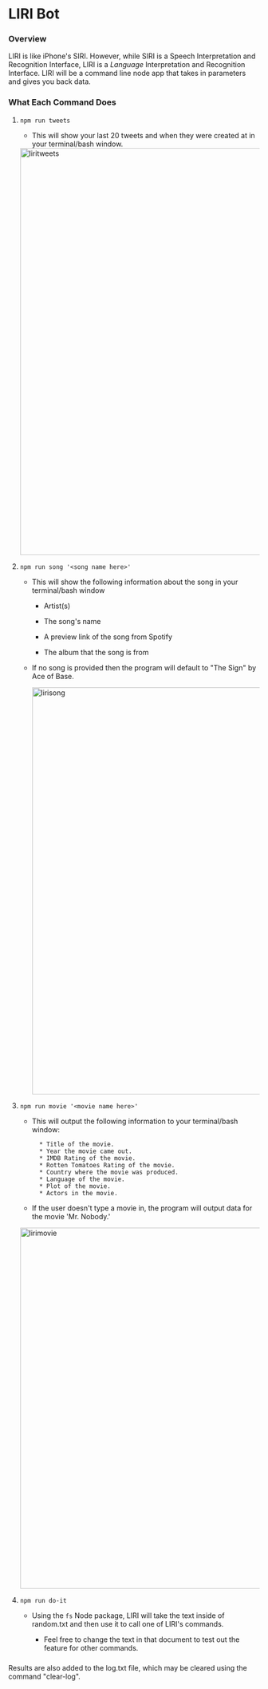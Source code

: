 # LIRI Bot

### Overview

LIRI is like iPhone's SIRI. However, while SIRI is a Speech Interpretation and Recognition Interface, LIRI is a _Language_ Interpretation and Recognition Interface. LIRI will be a command line node app that takes in parameters and gives you back data.


### What Each Command Does

1. `npm run tweets`

   * This will show your last 20 tweets and when they were created at in your terminal/bash window.
   
   <img width="815" alt="liritweets" src="https://user-images.githubusercontent.com/35474050/43597989-42544866-9649-11e8-8f82-15a1b2c7015f.png">

2. `npm run song '<song name here>'`

   * This will show the following information about the song in your terminal/bash window
     
     * Artist(s)
     
     * The song's name
     
     * A preview link of the song from Spotify
     
     * The album that the song is from

   * If no song is provided then the program will default to "The Sign" by Ace of Base.
  
     <img width="815" alt="lirisong" src="https://user-images.githubusercontent.com/35474050/43598032-5e8e60f2-9649-11e8-8662-8b993d57d54f.png">

3. `npm run movie '<movie name here>'`

   * This will output the following information to your terminal/bash window:

     ```
       * Title of the movie.
       * Year the movie came out.
       * IMDB Rating of the movie.
       * Rotten Tomatoes Rating of the movie.
       * Country where the movie was produced.
       * Language of the movie.
       * Plot of the movie.
       * Actors in the movie.
     ```

   * If the user doesn't type a movie in, the program will output data for the movie 'Mr. Nobody.'
     
    <img width="723" alt="lirimovie" src="https://user-images.githubusercontent.com/35474050/43598081-7fd0a9aa-9649-11e8-9b95-509e895352e0.png">
  
4. `npm run do-it`
   
   * Using the `fs` Node package, LIRI will take the text inside of random.txt and then use it to call one of LIRI's commands.
     
     * Feel free to change the text in that document to test out the feature for other commands.

###

Results are also added to the log.txt file, which may be cleared using the command "clear-log".
